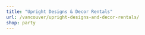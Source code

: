 ```yaml
---
title: "Upright Designs & Decor Rentals"
url: /vancouver/upright-designs-and-decor-rentals/
shop: party
---
```

